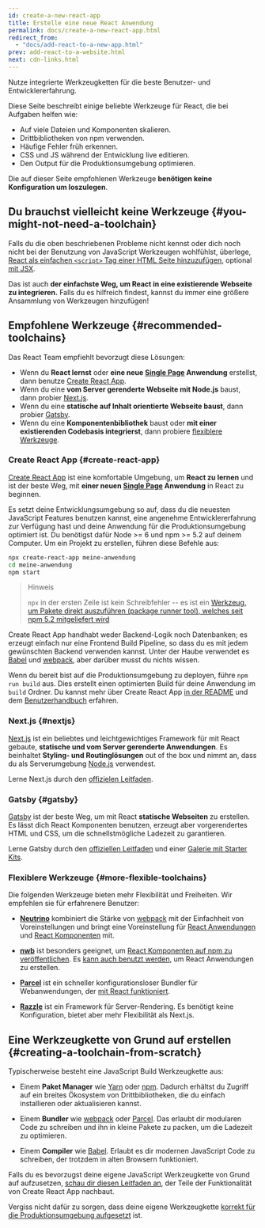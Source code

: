 ```yaml
---
id: create-a-new-react-app
title: Erstelle eine neue React Anwendung
permalink: docs/create-a-new-react-app.html
redirect_from:
  - "docs/add-react-to-a-new-app.html"
prev: add-react-to-a-website.html
next: cdn-links.html
---
```


Nutze integrierte Werkzeugketten für die beste Benutzer- und Entwicklererfahrung.

Diese Seite beschreibt einige beliebte Werkzeuge für React, die bei Aufgaben helfen wie:

* Auf viele Dateien und Komponenten skalieren.
* Drittbibliotheken von npm verwenden.
* Häufige Fehler früh erkennen.
* CSS und JS während der Entwicklung live editieren.
* Den Output für die Produktionsumgebung optimieren.

Die auf dieser Seite empfohlenen Werkzeuge **benötigen keine Konfiguration um loszulegen**.

## Du brauchst vielleicht keine Werkzeuge {#you-might-not-need-a-toolchain}

Falls du die oben beschriebenen Probleme nicht kennst oder dich noch nicht bei der Benutzung von JavaScript Werkzeugen wohlfühlst, überlege, [React als einfachen `<script>` Tag einer HTML Seite hinzuzufügen](/docs/add-react-to-a-website.html), optional [mit JSX](/docs/add-react-to-a-website.html#optional-try-react-with-jsx).

Das ist auch **der einfachste Weg, um React in eine existierende Webseite zu integrieren.** Falls du es hilfreich findest, kannst du immer eine größere Ansammlung von Werkzeugen hinzufügen!

## Empfohlene Werkzeuge {#recommended-toolchains}

Das React Team empfiehlt bevorzugt diese Lösungen:

- Wenn du **React lernst** oder **eine neue [Single Page](/docs/glossary.html#single-page-application) Anwendung** erstellst, dann benutze [Create React App](#create-react-app).
- Wenn du eine **vom Server gerenderte Webseite mit Node.js** baust, dann probier [Next.js](#nextjs).
- Wenn du eine **statische auf Inhalt orientierte Webseite baust**, dann probier [Gatsby](#Gatsby).
- Wenn du eine **Komponentenbibliothek** baust oder **mit einer existierenden Codebasis integrierst**, dann probiere [flexiblere Werkzeuge](#more-flexible-toolchains).

### Create React App {#create-react-app}

[Create React App](https://github.com/facebookincubator/create-react-app) ist eine komfortable Umgebung, um **React zu lernen** und ist der beste Weg, mit **einer neuen [Single Page](/docs/glossary.html#single-page-application) Anwendung** in React zu beginnen.

Es setzt deine Entwicklungsumgebung so auf, dass du die neuesten JavaScript Features benutzen kannst, eine angenehme Entwicklererfahrung zur Verfügung hast und deine Anwendung für die Produktionsumgebung optimiert ist. Du benötigst dafür Node >= 6 und npm >= 5.2 auf deinem Computer. Um ein Projekt zu erstellen, führen diese Befehle aus:

```bash
npx create-react-app meine-anwendung
cd meine-anwendung
npm start
```

>Hinweis
>
>`npx` in der ersten Zeile ist kein Schreibfehler -- es ist ein [Werkzeug, um Pakete direkt auszuführen (package runner tool), welches seit npm 5.2 mitgeliefert wird](https://medium.com/@maybekatz/introducing-npx-an-npm-package-runner-55f7d4bd282b)

Create React App handhabt weder Backend-Logik noch Datenbanken; es erzeugt einfach nur eine Frontend Build Pipeline, so dass du es mit jedem gewünschten Backend verwenden kannst. Unter der Haube verwendet es [Babel](https://babeljs.io/) und [webpack](https://webpack.js.org/), aber darüber musst du nichts wissen.

Wenn du bereit bist auf die Produktionsumgebung zu deployen, führe `npm run build` aus. Dies erstellt einen optimierten Build für deine Anwendung im `build` Ordner. Du kannst mehr über Create React App [in der README](https://github.com/facebookincubator/create-react-app#create-react-app--) und dem [Benutzerhandbuch](https://github.com/facebookincubator/create-react-app/blob/master/packages/react-scripts/template/README.md#table-of-contents) erfahren.

### Next.js {#nextjs}

[Next.js](https://nextjs.org/) ist ein beliebtes und leichtgewichtiges Framework für mit React gebaute, **statische und vom Server gerenderte Anwendungen**. Es beinhaltet **Styling- und Routinglösungen** out of the box und nimmt an, dass du als Serverumgebung [Node.js](https://nodejs.org/) verwendest.

Lerne Next.js durch den [offizielen Leitfaden](https://nextjs.org/learn/).

### Gatsby {#gatsby}

[Gatsby](https://www.gatsbyjs.org/) ist der beste Weg, um mit React **statische Webseiten** zu erstellen. Es lässt dich React Komponenten benutzen, erzeugt aber vorgerendertes HTML und CSS, um die schnellstmögliche Ladezeit zu garantieren.

Lerne Gatsby durch den [offiziellen Leitfaden](https://www.gatsbyjs.org/docs/) und einer [Galerie mit Starter Kits](https://www.gatsbyjs.org/docs/gatsby-starters/).

### Flexiblere Werkzeuge {#more-flexible-toolchains}

Die folgenden Werkzeuge bieten mehr Flexibilität und Freiheiten. Wir empfehlen sie für erfahrenere Benutzer:

- **[Neutrino](https://neutrinojs.org/)** kombiniert die Stärke von [webpack](https://webpack.js.org/) mit der Einfachheit von Voreinstellungen und bringt eine Voreinstellung für [React Anwendungen](https://neutrinojs.org/packages/react/) und [React Komponenten](https://neutrinojs.org/packages/react-components/) mit.

- **[nwb](https://github.com/insin/nwb)** ist besonders geeignet, um [React Komponenten auf npm zu veröffentlichen](https://github.com/insin/nwb/blob/master/docs/guides/ReactComponents.md#developing-react-components-and-libraries-with-nwb). Es [kann auch benutzt werden](https://github.com/insin/nwb/blob/master/docs/guides/ReactApps.md#developing-react-apps-with-nwb), um React Anwendungen zu erstellen.

- **[Parcel](https://parceljs.org/)** ist ein schneller konfigurationsloser Bundler für Webanwendungen, der [mit React funktioniert](https://parceljs.org/recipes.html#react).

- **[Razzle](https://github.com/jaredpalmer/razzle)** ist ein Framework für Server-Rendering. Es benötigt keine Konfiguration, bietet aber mehr Flexibilität als Next.js.

## Eine Werkzeugkette von Grund auf erstellen {#creating-a-toolchain-from-scratch}

Typischerweise besteht eine JavaScript Build Werkzeugkette aus:

* Einem **Paket Manager** wie [Yarn](https://yarnpkg.com/) oder [npm](https://www.npmjs.com/). Dadurch erhältst du Zugriff auf ein breites Ökosystem von Drittbibliotheken, die du einfach installieren oder aktualisieren kannst.

* Einem **Bundler** wie [webpack](https://webpack.js.org/) oder [Parcel](https://parceljs.org/). Das erlaubt dir modularen Code zu schreiben und ihn in kleine Pakete zu packen, um die Ladezeit zu optimieren.

* Einem **Compiler** wie [Babel](https://babeljs.io/). Erlaubt es dir modernen JavaScript Code zu schreiben, der trotzdem in alten Browsern funktioniert.

Falls du es bevorzugst deine eigene JavaScript Werkzeugkette von Grund auf aufzusetzen, [schau dir diesen Leitfaden an](https://blog.usejournal.com/creating-a-react-app-from-scratch-f3c693b84658), der Teile der Funktionalität von Create React App nachbaut.

Vergiss nicht dafür zu sorgen, dass deine eigene Werkzeugkette [korrekt für die Produktionsumgebung aufgesetzt](/docs/optimizing-performance.html#use-the-production-build) ist.
